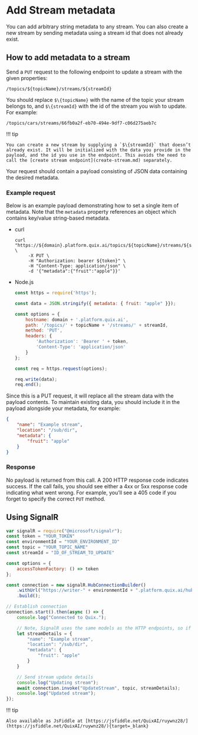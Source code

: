 # Add Stream metadata

You can add arbitrary string metadata to any stream. You can also create a new stream by sending metadata using a stream id that does not already exist.

## How to add metadata to a stream

Send a `PUT` request to the following endpoint to update a stream with the given properties:

    /topics/${topicName}/streams/${streamId}

You should replace `$\{topicName}` with the name of the topic your stream belongs to, and `$\{streamId}` with the id of the stream you wish to update. For example:

    /topics/cars/streams/66fb0a2f-eb70-494e-9df7-c06d275aeb7c

!!! tip

	You can create a new stream by supplying a `$\{streamId}` that doesn’t already exist. It will be initialized with the data you provide in the payload, and the id you use in the endpoint. This avoids the need to call the [create stream endpoint](create-stream.md) separately.

Your request should contain a payload consisting of JSON data containing the desired metadata.

### Example request

Below is an example payload demonstrating how to set a single item of metadata. Note that the `metadata` property references an object which contains key/value string-based metadata.

  - curl
    
    ```shell
    curl "https://${domain}.platform.quix.ai/topics/${topicName}/streams/${streamId}" \
         -X PUT \
         -H "Authorization: bearer ${token}" \
         -H "Content-Type: application/json" \
         -d '{"metadata":{"fruit":"apple"}}'
    ```

  - Node.js
    
    ```javascript
    const https = require('https');
    
    const data = JSON.stringify({ metadata: { fruit: "apple" }});
    
    const options = {
        hostname: domain + '.platform.quix.ai',
        path: '/topics/' + topicName + '/streams/' + streamId,
        method: 'PUT',
        headers: {
            'Authorization': 'Bearer ' + token,
            'Content-Type': 'application/json'
        }
    };
    
    const req = https.request(options);
    
    req.write(data);
    req.end();
    ```

Since this is a PUT request, it will replace all the stream data with the payload contents. To maintain existing data, you should include it in the payload alongside your metadata, for example:

```json
{
    "name": "Example stream",
    "location": "/sub/dir",
    "metadata": {
        "fruit": "apple"
    }
}
```

### Response

No payload is returned from this call. A 200 HTTP response code indicates success. If the call fails, you should see either a 4xx or 5xx response code indicating what went wrong. For example, you’ll see a 405 code if you forget to specify the correct `PUT` method.

## Using SignalR

```javascript
var signalR = require("@microsoft/signalr");
const token = "YOUR_TOKEN"
const environmentId = "YOUR_ENVIRONMENT_ID"
const topic = "YOUR_TOPIC_NAME"
const streamId = "ID_OF_STREAM_TO_UPDATE"

const options = {
    accessTokenFactory: () => token
};

const connection = new signalR.HubConnectionBuilder()
    .withUrl("https://writer-" + environmentId + ".platform.quix.ai/hub", options)
    .build();

// Establish connection
connection.start().then(async () => {
    console.log("Connected to Quix.");

    // Note, SignalR uses the same models as the HTTP endpoints, so if in doubt, check HTTP endpoint samples or Swagger for model.
    let streamDetails = {
        "name": "Example stream",
        "location": "/sub/dir",
        "metadata": {
            "fruit": "apple"
        }
    }

    // Send stream update details
    console.log("Updating stream");
    await connection.invoke("UpdateStream", topic, streamDetails);
    console.log("Updated stream");
});
```
!!! tip
 
	Also available as JsFiddle at [https://jsfiddle.net/QuixAI/ruywnz28/](https://jsfiddle.net/QuixAI/ruywnz28/){target=_blank}